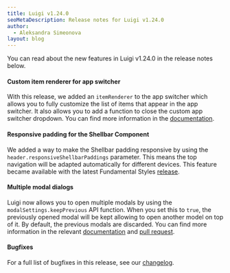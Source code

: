 ```yaml
---
title: Luigi v1.24.0
seoMetaDescription: Release notes for Luigi v1.24.0
author:
  - Aleksandra Simeonova
layout: blog
---
```


You can read about the new features in Luigi v1.24.0 in the release notes below.

<!-- Excerpt -->
#### Custom item renderer for app switcher

With this release, we added an `itemRenderer` to the app switcher which allows you to fully customize the list of items that appear in the app switcher. It also allows you to add a function to close the custom app switcher dropdown. You can find more information in the [documentation](https://docs.luigi-project.io/docs/navigation-parameters-reference?section=app-switcher). 


#### Responsive padding for the Shellbar Component

We added a way to make the Shellbar padding responsive by using the `header.responsiveShellbarPaddings` parameter. This means the top navigation will be adapted automatically for different devices. This feature became available with the latest Fundamental Styles [release](https://github.com/SAP/fundamental-styles/releases/tag/v0.24.1).

#### Multiple modal dialogs

Luigi now allows you to open multiple modals by using the `modalSettings.keepPrevious` API function. When you set this to `true`, the previously opened modal will be kept allowing to open another model on top of it. By default, the previous modals are discarded. You can find more information in the relevant [documentation](https://docs.luigi-project.io/docs/luigi-client-api/?section=openasmodal) and [pull request](https://github.com/SAP/luigi/pull/2785). 

#### Bugfixes

For a full list of bugfixes in this release, see our [changelog](https://github.com/SAP/luigi/blob/main/CHANGELOG.md).
